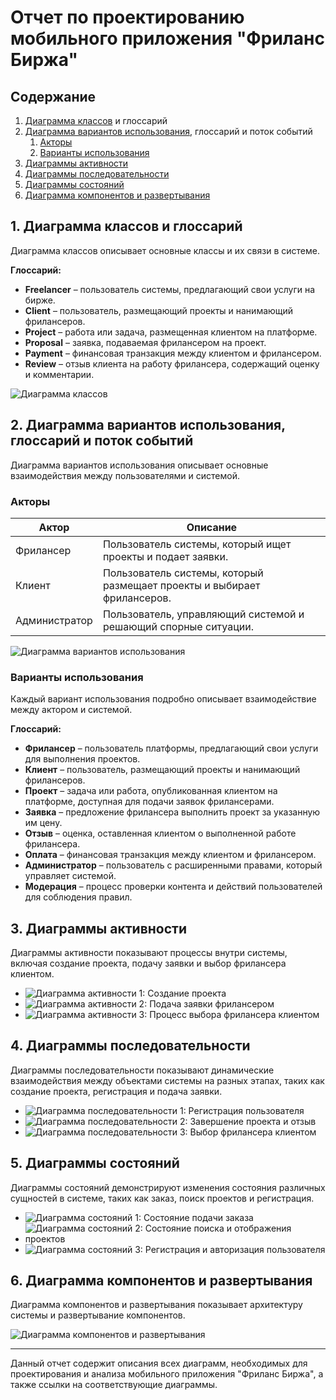 # Отчет по проектированию мобильного приложения "Фриланс Биржа"

## Содержание

1. [Диаграмма классов](#диаграмма-классов) и глоссарий
2. [Диаграмма вариантов использования](#диаграмма-вариантов-использования), глоссарий и поток событий
   1. [Акторы](#акторы)
   2. [Варианты использования](#варианты-использования)
3. [Диаграммы активности](#диаграммы-активности)
4. [Диаграммы последовательности](#диаграммы-последовательности)
5. [Диаграммы состояний](#диаграммы-состояний)
6. [Диаграмма компонентов и развертывания](#диаграмма-компонентов-и-развертывания)

## 1. Диаграмма классов и глоссарий

Диаграмма классов описывает основные классы и их связи в системе.

**Глоссарий:**
- **Freelancer** – пользователь системы, предлагающий свои услуги на бирже.
- **Client** – пользователь, размещающий проекты и нанимающий фрилансеров.
- **Project** – работа или задача, размещенная клиентом на платформе.
- **Proposal** – заявка, подаваемая фрилансером на проект.
- **Payment** – финансовая транзакция между клиентом и фрилансером.
- **Review** – отзыв клиента на работу фрилансера, содержащий оценку и комментарии.

![Диаграмма классов](./diagrams/Freelance%20Marketplace%20Class%20Diagram.png)

## 2. Диаграмма вариантов использования, глоссарий и поток событий

Диаграмма вариантов использования описывает основные взаимодействия между пользователями и системой.

### Акторы

| Актор         | Описание                                                          |
|---------------|------------------------------------------------------------------|
| Фрилансер     | Пользователь системы, который ищет проекты и подает заявки.      |
| Клиент        | Пользователь системы, который размещает проекты и выбирает фрилансеров. |
| Администратор | Пользователь, управляющий системой и решающий спорные ситуации.  |

![Диаграмма вариантов использования](./diagrams/Freelance%20Marketplace%20Use%20Case%20Diagram.png)

### Варианты использования
Каждый вариант использования подробно описывает взаимодействие между актором и системой.


**Глоссарий:**
- **Фрилансер** – пользователь платформы, предлагающий свои услуги для выполнения проектов.
- **Клиент** – пользователь, размещающий проекты и нанимающий фрилансеров.
- **Проект** – задача или работа, опубликованная клиентом на платформе, доступная для подачи заявок фрилансерами.
- **Заявка** – предложение фрилансера выполнить проект за указанную им цену.
- **Отзыв** – оценка, оставленная клиентом о выполненной работе фрилансера.
- **Оплата** – финансовая транзакция между клиентом и фрилансером.
- **Администратор** – пользователь с расширенными правами, который управляет системой.
- **Модерация** – процесс проверки контента и действий пользователей для соблюдения правил.

## 3. Диаграммы активности

Диаграммы активности показывают процессы внутри системы, включая создание проекта, подачу заявки и выбор фрилансера клиентом.

- ![Диаграмма активности 1: Создание проекта](./diagrams/New%20Project%20Creation%20Process.png)
- ![Диаграмма активности 2: Подача заявки фрилансером](./diagrams/Freelancer%20Proposal%20Submission%20Process.png)
- ![Диаграмма активности 3: Процесс выбора фрилансера клиентом](./diagrams/Client%20Freelancer%20Selection%20Process.png)

## 4. Диаграммы последовательности

Диаграммы последовательности показывают динамические взаимодействия между объектами системы на разных этапах, таких как создание проекта, регистрация и подача заявки.

- ![Диаграмма последовательности 1: Регистрация пользователя](./diagrams/Sequence%20Diagram%20User%20Registration.png)
- ![Диаграмма последовательности 2: Завершение проекта и отзыв](./diagrams/Sequence%20Diagram%20Project%20Completion%20and%20Review.png)
- ![Диаграмма последовательности 3: Выбор фрилансера клиентом](./diagrams/Sequence%20Diagram%20Client%20Freelancer%20Selection.png)

## 5. Диаграммы состояний

Диаграммы состояний демонстрируют изменения состояния различных сущностей в системе, таких как заказ, поиск проектов и регистрация.

- ![Диаграмма состояний 1: Состояние подачи заказа](./diagrams/State%20Diagram%20Order%20Submission.jpg)
- ![Диаграмма состояний 2: Состояние поиска и отображения проектов](./diagrams/State%20Diagram%20Project%20Search%20and%20Display.jpg)
- ![Диаграмма состояний 3: Регистрация и авторизация пользователя](./diagrams/State%20Diagram%20Registration%20and%20Authorization.jpg)

## 6. Диаграмма компонентов и развертывания

Диаграмма компонентов и развертывания показывает архитектуру системы и развертывание компонентов.

![Диаграмма компонентов и развертывания](./diagrams/Application%20Component%20Diagram.png)

---

Данный отчет содержит описания всех диаграмм, необходимых для проектирования и анализа мобильного приложения "Фриланс Биржа", а также ссылки на соответствующие диаграммы.

